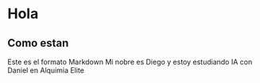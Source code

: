 # Hola
## Como estan
Este es el formato Markdown
Mi nobre es Diego y estoy estudiando IA con Daniel en Alquimia Elite